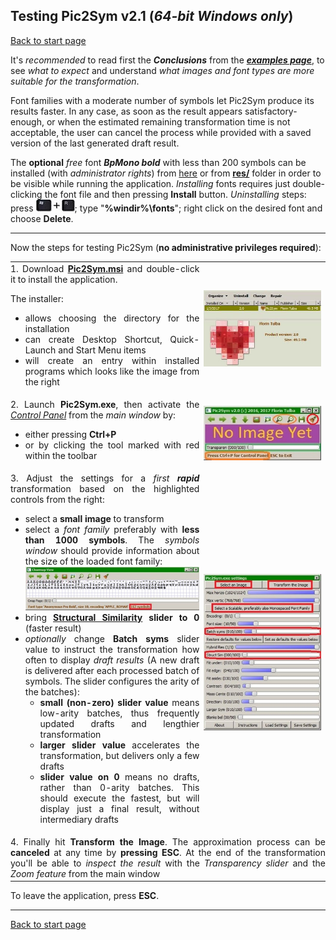 ## Testing Pic2Sym v2.1 (*64\-bit Windows only*) ##

[Back to start page](../../../ReadMe.md)

It&#39;s *recommended* to read first the ***Conclusions*** from the _**[examples page][examples]**_, to see *what to expect* and understand *what images and font types are more suitable for the transformation*.

Font families with a moderate number of symbols let Pic2Sym produce its results faster. In any case, as soon as the result appears satisfactory-enough, or when the estimated remaining transformation time is not acceptable, the user can cancel the process while provided with a saved version of the last generated draft result.

The **optional** *free* font ***BpMono bold*** with less than 200 symbols can be installed (with *administrator rights*) from [here][BpMonoBold] or from **[res/][ResFolder]** folder in order to be visible while running the application. *Installing* fonts requires just double-clicking the font file and then pressing **Install** button. *Uninstalling* steps: press ![](WinLogoKeyPlusR.jpg); type &quot;**%windir%\\fonts**&quot;; right click on the desired font and choose **Delete**.

--------

Now the steps for testing Pic2Sym (**no administrative privileges required**):

<table style="width:100%; margin-left:0; margin-right:0" border="0" cellpadding="0" cellspacing="5">
	<tr valign="center" style="vertical-align:center">
		<td width="60%" align="justify" style="text-align:justify; padding-left:0; padding-right:0">
			1. Download <b><a href="../../../bin/Pic2Sym.msi">Pic2Sym.msi</a></b> and double-click it to install the application.
			<p>
			The installer:
			<ul>
				<li>allows choosing the directory for the installation</li>
				<li>can create Desktop Shortcut, Quick-Launch and Start Menu items</li>
				<li>will create an entry within installed programs which looks like the image from the right</li>
			</ul>
		</td>
		<td>
			<img src="installedApp.jpg"></img>
		</td>
	</tr>
	<tr valign="center" style="vertical-align:center">
		<td align="justify" style="text-align:justify; padding-left:0; padding-right:0">
			2. Launch <b>Pic2Sym.exe</b>, then activate the <i><a href="../CtrlPanel/CtrlPanel.md">Control Panel</a></i> from the <i>main window</i> by:
			<ul>
				<li>either pressing <b>Ctrl+P</b></li>
				<li>or by clicking the tool marked with red within the toolbar</li>
			</ul>
		</td>
		<td>
			<img src="mainWindow.jpg"></img>
		</td>
	</tr>
	<tr valign="center" style="vertical-align:center">
		<td align="justify" style="text-align:justify; padding-left:0; padding-right:0">
			3. Adjust the settings for a <i>first <b>rapid</b></i> transformation based on the highlighted controls from the right:
			<ul>
				<li>select a <b>small image</b> to transform</li>
				<li>select a <i>font family</i> preferably with <b>less than 1000 symbols</b>. The <i>symbols window</i> should provide information about the size of the loaded font family:<br>
					<img src="smallFontFamily.jpg"></img></li>
				<li>bring <b><a href="https://ece.uwaterloo.ca/~z70wang/research/ssim">Structural Similarity</a> slider to 0</b> (faster result)</li>
				<li><i>optionally</i> change <b>Batch syms</b> slider value to instruct the transformation how often to display <i>draft results</i> (A new draft is delivered after each processed batch of symbols. The slider configures the arity of the batches):
				<ul>
					<li><b>small (non-zero) slider value</b> means low-arity batches, thus frequently updated drafts and lengthier transformation</li>
					<li><b>larger slider value</b> accelerates the transformation, but delivers only a few drafts</li>
					<li><b>slider value on 0</b> means no drafts, rather than 0-arity batches. This should execute the fastest, but will display just a final result, without intermediary drafts</li>
				</ul>
				</li>
			</ul>
		</td>
		<td>
			<img src="rapidTestConfig.jpg"></img>
		</td>
	</tr>
	<tr>
		<td colspan="2" align="justify" style="text-align:justify; padding-left:0; padding-right:0">
			4. Finally hit <b>Transform the Image</b>. The approximation process can be <b>canceled</b> at any time by <b>pressing ESC</b>. At the end of the transformation you&#39;ll be able to <i>inspect the result</i> with the <i>Transparency slider</i> and the <i>Zoom feature</i> from the main window
		</td>
	</tr>
</table>

To leave the application, press **ESC**.

--------

[Back to start page](../../../ReadMe.md)

[ResFolder]:../../../res/
[BpMonoBold]:http://www.dafont.com/bpmono.font
[examples]:../results/results.md#Conclusions
[CtrlPanel]:../CtrlPanel/CtrlPanel.md
[msvcp120.dll]:http://files.dllworld.org/msvcp120.dll-12.0.21005.1-64bit_3075.zip
[msvcr120.dll]:http://files.dllworld.org/msvcr120.dll-12.0.21005.1-64bit_3122.zip
[vcomp120.dll]:http://down-dll.com/index.php?file-download=vcomp120.dll&arch=64bit&version=12.0.21005.1&dsc=Microsoft%AE-C/C++-OpenMP-Runtime#
[comdlg32.dll]:http://files.dllworld.org/comdlg32.dll-6.1.7601.17514-64bit_181.zip
[advapi32.dll]:http://files.dllworld.org/advapi32.dll-6.3.9600.17031-64bit.zip
[Structural Similarity]:https://ece.uwaterloo.ca/~z70wang/research/ssim